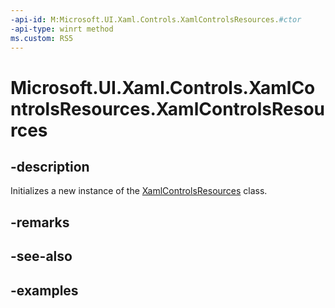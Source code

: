 ```yaml
---
-api-id: M:Microsoft.UI.Xaml.Controls.XamlControlsResources.#ctor
-api-type: winrt method
ms.custom: RS5
---
```


<!-- Method syntax.
public XamlControlsResources.XamlControlsResources()
-->

# Microsoft.UI.Xaml.Controls.XamlControlsResources.XamlControlsResources

## -description

Initializes a new instance of the [XamlControlsResources](xamlcontrolsresources.md) class.

## -remarks

## -see-also

## -examples

